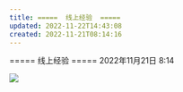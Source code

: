```yaml
---
title: =====  线上经验  =====
updated: 2022-11-22T14:43:08
created: 2022-11-21T08:14:16
---
```


===== 线上经验 =====
2022年11月21日
8:14

![](C:\Users\82609\AppData\Local\Temp\Java\pandoc/media/image1.png)

